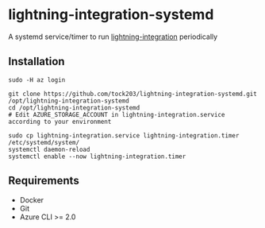 # lightning-integration-systemd
A systemd service/timer to run [lightning-integration](https://github.com/cdecker/lightning-integration) periodically

## Installation
```
sudo -H az login

git clone https://github.com/tock203/lightning-integration-systemd.git /opt/lightning-integration-systemd
cd /opt/lightning-integration-systemd
# Edit AZURE_STORAGE_ACCOUNT in lightning-integration.service according to your environment

sudo cp lightning-integration.service lightning-integration.timer /etc/systemd/system/
systemctl daemon-reload
systemctl enable --now lightning-integration.timer
```

## Requirements
- Docker
- Git
- Azure CLI >= 2.0
